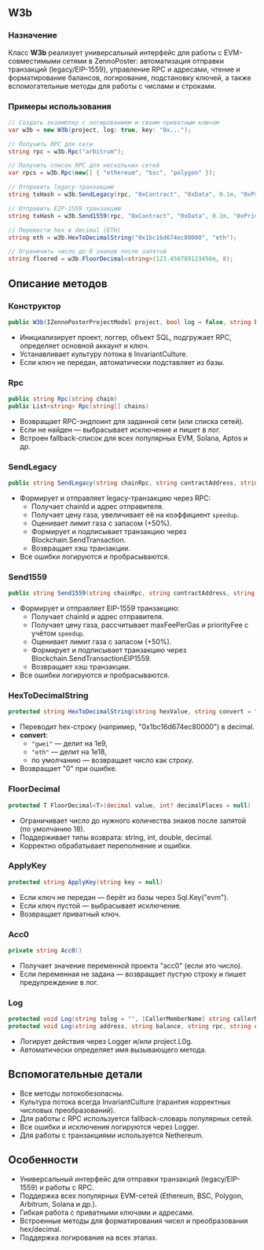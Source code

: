 
##  W3b

### Назначение

Класс **W3b** реализует универсальный интерфейс для работы с EVM-совместимыми сетями в ZennoPoster: автоматизация отправки транзакций (legacy/EIP-1559), управление RPC и адресами, чтение и форматирование балансов, логирование, подстановку ключей, а также вспомогательные методы для работы с числами и строками.

### Примеры использования

```csharp
// Создать экземпляр с логированием и своим приватным ключом
var w3b = new W3b(project, log: true, key: "0x...");

// Получить RPC для сети
string rpc = w3b.Rpc("arbitrum");

// Получить список RPC для нескольких сетей
var rpcs = w3b.Rpc(new[] { "ethereum", "bsc", "polygon" });

// Отправить legacy-транзакцию
string txHash = w3b.SendLegacy(rpc, "0xContract", "0xData", 0.1m, "0xPrivateKey");

// Отправить EIP-1559 транзакцию
string txHash = w3b.Send1559(rpc, "0xContract", "0xData", 0.1m, "0xPrivateKey");

// Перевести hex в decimal (ETH)
string eth = w3b.HexToDecimalString("0x1bc16d674ec80000", "eth");

// Ограничить число до 8 знаков после запятой
string floored = w3b.FloorDecimal<string>(123.456789123456m, 8);
```


## Описание методов

### Конструктор

```csharp
public W3b(IZennoPosterProjectModel project, bool log = false, string key = null)
```

- Инициализирует проект, логгер, объект SQL, подгружает RPC, определяет основной аккаунт и ключ.
- Устанавливает культуру потока в InvariantCulture.
- Если ключ не передан, автоматически подставляет из базы.


### Rpc

```csharp
public string Rpc(string chain)
public List<string> Rpc(string[] chains)
```

- Возвращает RPC-эндпоинт для заданной сети (или списка сетей).
- Если не найден — выбрасывает исключение и пишет в лог.
- Встроен fallback-список для всех популярных EVM, Solana, Aptos и др.


### SendLegacy

```csharp
public string SendLegacy(string chainRpc, string contractAddress, string encodedData, decimal value, string walletKey, int speedup = 1)
```

- Формирует и отправляет legacy-транзакцию через RPC:
    - Получает chainId и адрес отправителя.
    - Получает цену газа, увеличивает её на коэффициент `speedup`.
    - Оценивает лимит газа с запасом (+50%).
    - Формирует и подписывает транзакцию через Blockchain.SendTransaction.
    - Возвращает хэш транзакции.
- Все ошибки логируются и пробрасываются.


### Send1559

```csharp
public string Send1559(string chainRpc, string contractAddress, string encodedData, decimal value, string walletKey, int speedup = 1)
```

- Формирует и отправляет EIP-1559 транзакцию:
    - Получает chainId и адрес отправителя.
    - Получает цену газа, рассчитывает maxFeePerGas и priorityFee с учётом `speedup`.
    - Оценивает лимит газа с запасом (+50%).
    - Формирует и подписывает транзакцию через Blockchain.SendTransactionEIP1559.
    - Возвращает хэш транзакции.
- Все ошибки логируются и пробрасываются.


### HexToDecimalString

```csharp
protected string HexToDecimalString(string hexValue, string convert = "")
```

- Переводит hex-строку (например, "0x1bc16d674ec80000") в decimal.
- **convert**:
    - `"gwei"` — делит на 1e9,
    - `"eth"` — делит на 1e18,
    - по умолчанию — возвращает число как строку.
- Возвращает "0" при ошибке.


### FloorDecimal

```csharp
protected T FloorDecimal<T>(decimal value, int? decimalPlaces = null)
```

- Ограничивает число до нужного количества знаков после запятой (по умолчанию 18).
- Поддерживает типы возврата: string, int, double, decimal.
- Корректно обрабатывает переполнение и ошибки.


### ApplyKey

```csharp
protected string ApplyKey(string key = null)
```

- Если ключ не передан — берёт из базы через Sql.Key("evm").
- Если ключ пустой — выбрасывает исключение.
- Возвращает приватный ключ.


### Acc0

```csharp
private string Acc0()
```

- Получает значение переменной проекта "acc0" (если это число).
- Если переменная не задана — возвращает пустую строку и пишет предупреждение в лог.


### Log

```csharp
protected void Log(string tolog = "", [CallerMemberName] string callerName = "", bool log = false)
protected void Log(string address, string balance, string rpc, string contract = null, [CallerMemberName] string callerName = "", bool log = false)
```

- Логирует действия через Logger и/или project.L0g.
- Автоматически определяет имя вызывающего метода.


## Вспомогательные детали

- Все методы потокобезопасны.
- Культура потока всегда InvariantCulture (гарантия корректных числовых преобразований).
- Для работы с RPC используется fallback-словарь популярных сетей.
- Все ошибки и исключения логируются через Logger.
- Для работы с транзакциями используется Nethereum.


## Особенности

- Универсальный интерфейс для отправки транзакций (legacy/EIP-1559) и работы с RPC.
- Поддержка всех популярных EVM-сетей (Ethereum, BSC, Polygon, Arbitrum, Solana и др.).
- Гибкая работа с приватными ключами и адресами.
- Встроенные методы для форматирования чисел и преобразования hex/decimal.
- Поддержка логирования на всех этапах.
